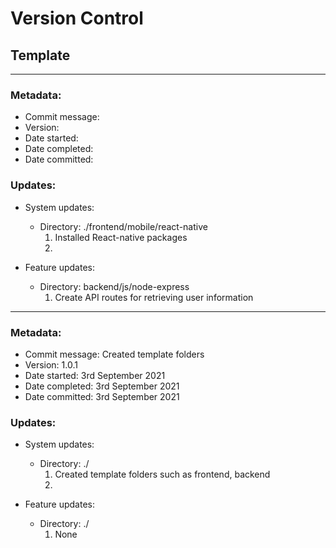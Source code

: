 # Version Control
## Template

------------------------

### Metadata:
- Commit message:
- Version: 
- Date started: 
- Date completed: 
- Date committed: 

### Updates:
- System updates:
  - Directory: ./frontend/mobile/react-native
    1. Installed React-native packages
    2. 

- Feature updates:
  - Directory: backend/js/node-express
    1. Create API routes for retrieving user information

-----------------------

### Metadata:
- Commit message: Created template folders
- Version: 1.0.1
- Date started: 3rd September 2021
- Date completed: 3rd September 2021
- Date committed: 3rd September 2021

### Updates:
- System updates:
    - Directory: ./
        1. Created template folders such as frontend, backend
        2.

- Feature updates:
    - Directory: ./
        1. None




